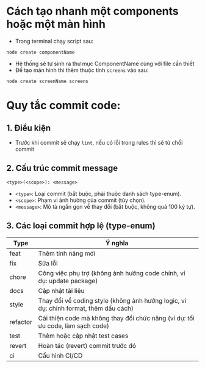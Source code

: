 # Cách tạo nhanh một components hoặc một màn hình

- Trong terminal chạy script sau:

```
node create componentName
```

- Hệ thống sẽ tự sinh ra thư mục ComponentName cùng với file cần thiết
- Để tạo màn hình thì thêm thuộc tính `screens` vào sau:

```
node create screenName screens
```

# Quy tắc commit code:

## 1. Điều kiện

- Trước khi commit sẽ chạy `lint`, nếu có lỗi trong rules thì sẽ từ chối commit

## 2. Cấu trúc commit message

```
<type>(<scope>): <message>
```

- `<type>`: Loại commit (bắt buộc, phải thuộc danh sách type-enum).
- `<scope>`: Phạm vi ảnh hưởng của commit (tùy chọn).
- `<message>`: Mô tả ngắn gọn về thay đổi (bắt buộc, không quá 100 ký tự).

## 3. Các loại commit hợp lệ (type-enum)

| Type     | Ý nghĩa                                                                              |
| -------- | ------------------------------------------------------------------------------------ |
| feat     | Thêm tính năng mới                                                                   |
| fix      | Sửa lỗi                                                                              |
| chore    | Công việc phụ trợ (không ảnh hưởng code chính, ví dụ: update package)                |
| docs     | Cập nhật tài liệu                                                                    |
| style    | Thay đổi về coding style (không ảnh hưởng logic, ví dụ: chỉnh format, thêm dấu cách) |
| refactor | Cải thiện code mà không thay đổi chức năng (ví dụ: tối ưu code, làm sạch code)       |
| test     | Thêm hoặc cập nhật test cases                                                        |
| revert   | Hoàn tác (revert) commit trước đó                                                    |
| ci       | Cấu hình CI/CD                                                                       |
